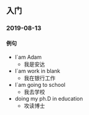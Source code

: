 ## 入门

### 2019-08-13

#### 例句

- I`am Adam
  - 我是安达
- I`am work in blank
  - 我在银行工作
- I`am going to school
  - 我去学校
- doing my ph.D in education
  - 攻读博士

